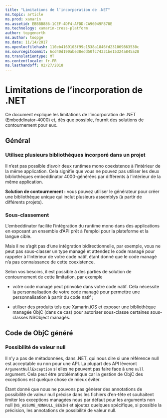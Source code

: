 ```yaml
---
title: "Limitations de l’incorporation de .NET"
ms.topic: article
ms.prod: xamarin
ms.assetid: EBBBB886-1CEF-4DF4-AFDD-CA96049F878E
ms.technology: xamarin-cross-platform
author: topgenorth
ms.author: toopge
ms.date: 11/14/2017
ms.openlocfilehash: 110eb4169103f99c1538a1846fd231069863530c
ms.sourcegitcommit: 6cd40d190abe38edd50fc74331be15324a845a28
ms.translationtype: MT
ms.contentlocale: fr-FR
ms.lasthandoff: 02/27/2018
---
```

# <a name="net-embedding-limitations"></a>Limitations de l’incorporation de .NET


Ce document explique les limitations de l’incorporation de .NET (Embeddinator-4000) et, dès que possible, fournit des solutions de contournement pour eux.

## <a name="general"></a>Général

### <a name="use-more-than-one-embedded-library-in-a-project"></a>Utilisez plusieurs bibliothèques incorporé dans un projet

Il n’est pas possible d’avoir deux runtimes mono coexistence à l’intérieur de la même application. Cela signifie que vous ne pouvez pas utiliser les deux bibliothèques embeddinator 4000-générées par différents à l’intérieur de la même application.

**Solution de contournement :** vous pouvez utiliser le générateur pour créer une bibliothèque unique qui inclut plusieurs assemblys (à partir de différents projets).

### <a name="subclassing"></a>Sous-classement

L’embeddinator facilite l’intégration du runtime mono dans des applications en exposant un ensemble d’API prêt à l’emploi pour la plateforme et la langue cible.

Mais il ne s’agit pas d’une intégration bidirectionnelle, par exemple, vous ne peut pas sous-classer un type managé et attendez le code managé pour rappeler à l’intérieur de votre code natif, étant donné que le code managé n’a pas connaissance de cette coexistence.

Selon vos besoins, il est possible à des parties de solution de contournement de cette limitation, par exemple

* votre code managé peut p/invoke dans votre code natif. Cela nécessite la personnalisation de votre code managé pour permettre une personnalisation à partir du code natif ;

* utiliser des produits tels que Xamarin.iOS et exposer une bibliothèque managée ObjC (dans ce cas) pour autoriser sous-classe certaines sous-classes NSObject managés.


## <a name="objc-generated-code"></a>Code de ObjC généré

### <a name="nullability"></a>Possibilité de valeur null

Il n’y a pas de métadonnées, dans .NET, qui nous dire si une référence null est acceptable ou non pour une API. La plupart des API lèveront `ArgumentNullException` si elles ne peuvent pas faire face à une `null` argument. Cela peut être problématique car la gestion de ObjC des exceptions est quelque chose de mieux éviter.

Étant donné que nous ne pouvons pas générer des annotations de possibilité de valeur null précise dans les fichiers d’en-tête et souhaitent limiter les exceptions managées nous par défaut pour les arguments non null (`NS_ASSUME_NONNULL_BEGIN`) et ajoutez quelques spécifique, si possible la précision, les annotations de possibilité de valeur null.
